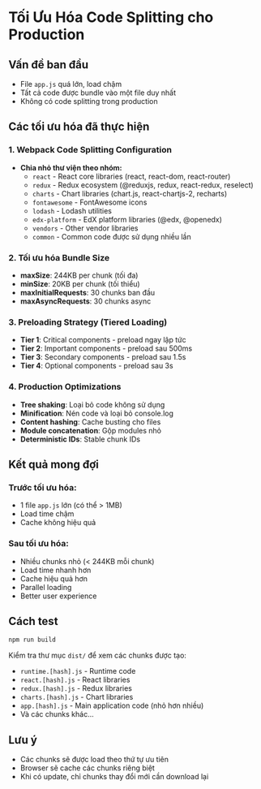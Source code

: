 # Tối Ưu Hóa Code Splitting cho Production

## Vấn đề ban đầu
- File `app.js` quá lớn, load chậm
- Tất cả code được bundle vào một file duy nhất
- Không có code splitting trong production

## Các tối ưu hóa đã thực hiện

### 1. Webpack Code Splitting Configuration
- **Chia nhỏ thư viện theo nhóm:**
  - `react` - React core libraries (react, react-dom, react-router)
  - `redux` - Redux ecosystem (@reduxjs, redux, react-redux, reselect)
  - `charts` - Chart libraries (chart.js, react-chartjs-2, recharts)
  - `fontawesome` - FontAwesome icons
  - `lodash` - Lodash utilities
  - `edx-platform` - EdX platform libraries (@edx, @openedx)
  - `vendors` - Other vendor libraries
  - `common` - Common code được sử dụng nhiều lần

### 2. Tối ưu hóa Bundle Size
- **maxSize**: 244KB per chunk (tối đa)
- **minSize**: 20KB per chunk (tối thiểu)
- **maxInitialRequests**: 30 chunks ban đầu
- **maxAsyncRequests**: 30 chunks async

### 3. Preloading Strategy (Tiered Loading)
- **Tier 1**: Critical components - preload ngay lập tức
- **Tier 2**: Important components - preload sau 500ms
- **Tier 3**: Secondary components - preload sau 1.5s
- **Tier 4**: Optional components - preload sau 3s

### 4. Production Optimizations
- **Tree shaking**: Loại bỏ code không sử dụng
- **Minification**: Nén code và loại bỏ console.log
- **Content hashing**: Cache busting cho files
- **Module concatenation**: Gộp modules nhỏ
- **Deterministic IDs**: Stable chunk IDs

## Kết quả mong đợi

### Trước tối ưu hóa:
- 1 file `app.js` lớn (có thể > 1MB)
- Load time chậm
- Cache không hiệu quả

### Sau tối ưu hóa:
- Nhiều chunks nhỏ (< 244KB mỗi chunk)
- Load time nhanh hơn
- Cache hiệu quả hơn
- Parallel loading
- Better user experience

## Cách test
```bash
npm run build
```

Kiểm tra thư mục `dist/` để xem các chunks được tạo:
- `runtime.[hash].js` - Runtime code
- `react.[hash].js` - React libraries
- `redux.[hash].js` - Redux libraries
- `charts.[hash].js` - Chart libraries
- `app.[hash].js` - Main application code (nhỏ hơn nhiều)
- Và các chunks khác...

## Lưu ý
- Các chunks sẽ được load theo thứ tự ưu tiên
- Browser sẽ cache các chunks riêng biệt
- Khi có update, chỉ chunks thay đổi mới cần download lại
